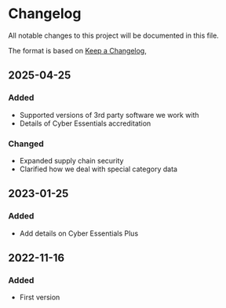 # Changelog

All notable changes to this project will be documented in this file.

The format is based on [Keep a Changelog](https://keepachangelog.com/en/1.0.0/),

## 2025-04-25

### Added
- Supported versions of 3rd party software we work with
- Details of Cyber Essentials accreditation

### Changed
- Expanded supply chain security
- Clarified how we deal with special category data

## 2023-01-25

### Added

- Add details on Cyber Essentials Plus

## 2022-11-16

### Added

- First version
